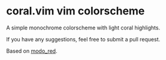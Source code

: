 # coral.vim vim colorscheme

A simple monochrome colorscheme with light coral highlights.

If you have any suggestions, feel free to submit a pull request.

Based on [modo_red](https://github.com/Michal-Miko/vim-mono-red).
